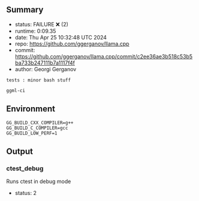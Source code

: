## Summary

- status:  FAILURE ❌ (2)
- runtime: 0:09.35
- date:    Thu Apr 25 10:32:48 UTC 2024
- repo:    https://github.com/ggerganov/llama.cpp
- commit:  https://github.com/ggerganov/llama.cpp/commit/c2ee36ae3b518c53b5ba733b247111b7a1117f4f
- author:  Georgi Gerganov
```
tests : minor bash stuff

ggml-ci
```

## Environment

```
GG_BUILD_CXX_COMPILER=g++
GG_BUILD_C_COMPILER=gcc
GG_BUILD_LOW_PERF=1
```

## Output

### ctest_debug

Runs ctest in debug mode
- status: 2
```

```

